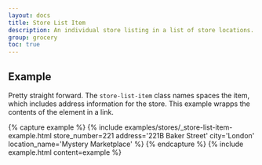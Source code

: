 ```yaml
---
layout: docs
title: Store List Item
description: An individual store listing in a list of store locations.
group: grocery
toc: true
---
```


## Example

Pretty straight forward. The `store-list-item` class names spaces the item, which includes address information for the 
store. This example wrapps the contents of the element in a link.

{% capture example %}
        {% include examples/stores/_store-list-item-example.html store_number=221 address='221B Baker Street' city='London' location_name='Mystery Marketplace' %}
{% endcapture %}
{% include example.html content=example %}


